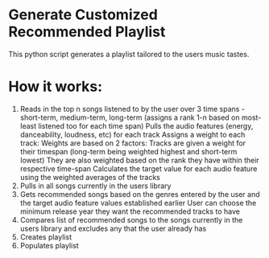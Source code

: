 # Generate Customized Recommended Playlist

This python script generates a playlist tailored to the users music tastes.

# How it works:

1. Reads in the top n songs listened to by the user over 3 time spans - short-term, medium-term, long-term (assigns a rank 1-n based on most-least listened too for each time span)
Pulls the audio features (energy, danceability, loudness, etc) for each track
Assigns a weight to each track:
Weights are based on 2 factors:
Tracks are given a weight for their timespan (long-term being weighted highest and short-term lowest) 
They are also weighted based on the rank they have within their respective time-span
Calculates the target value for each audio feature using the weighted averages of the tracks
2. Pulls in all songs currently in the users library
3. Gets recommended songs based on the genres entered by the user and the target audio feature values established earlier
User can choose the minimum release year they want the recommended tracks to have 
4. Compares list of recommended songs to the songs currently in the users library and excludes any that the user already has
5. Creates playlist
6. Populates playlist
